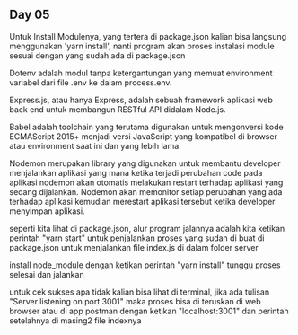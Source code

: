 ## Day 05

Untuk Install Modulenya, yang tertera di package.json kalian bisa langsung menggunakan 'yarn install', nanti program akan proses instalasi module sesuai dengan yang sudah ada di package.json

Dotenv adalah modul tanpa ketergantungan yang memuat environment variabel dari file .env ke dalam process.env. 

Express.js, atau hanya Express, adalah sebuah framework aplikasi web back end untuk membangun RESTful API didalam Node.js.

Babel adalah toolchain yang terutama digunakan untuk mengonversi kode ECMAScript 2015+ menjadi versi JavaScript yang kompatibel di browser atau environment saat ini dan yang lebih lama.

Nodemon merupakan library yang digunakan untuk membantu developer menjalankan aplikasi yang mana ketika terjadi perubahan code pada aplikasi nodemon akan otomatis melakukan restart terhadap aplikasi yang sedang dijalankan. Nodemon akan memonitor setiap perubahan yang ada terhadap aplikasi kemudian merestart aplikasi tersebut ketika developer menyimpan aplikasi.

seperti kita lihat di package.json, alur program jalannya adalah kita ketikan perintah "yarn start" untuk penjalankan proses yang sudah di buat di package.json untuk menjalankan file index.js di dalam folder server

install node_module dengan ketikan perintah "yarn install" tunggu proses selesai dan jalankan

untuk cek sukses apa tidak kalian bisa lihat di terminal, jika ada tulisan "Server listening on port 3001" maka proses bisa di teruskan di web browser atau di app postman
dengan ketikan "localhost:3001" dan perintah setelahnya di masing2 file indexnya
